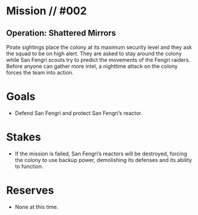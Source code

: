 # Mission // #002
## Operation: Shattered Mirrors

Pirate sightings place the colony at its maximum security level and they ask the squad to be on high alert. They are asked to stay around the colony while San Fengri scouts try to predict the movements of the Fengri raiders.
Before anyone can gather more intel, a nighttime attack on the colony forces the team into action.

# Goals
- Defend San Fengri and protect San Fengri’s reactor.

# Stakes
- If the mission is failed, San Fengri’s reactors will be destroyed, forcing the colony to use backup power, demolishing its defenses and its ability to function.

# Reserves
- None at this time.
